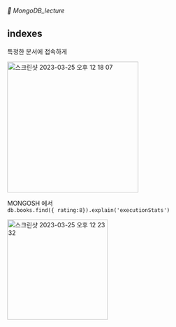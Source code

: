 ###### :cactus:  MongoDB_lecture

## indexes

특정한 문서에 접속하게 

<img width="300" alt="스크린샷 2023-03-25 오후 12 18 07" src="https://user-images.githubusercontent.com/48478079/227689189-133fba37-47bd-4b9a-8800-5a209bcb580b.png">  



MONGOSH 에서  
``` db.books.find({ rating:8}).explain('executionStats') ```   




<img width="230" alt="스크린샷 2023-03-25 오후 12 23 32" src="https://user-images.githubusercontent.com/48478079/227689479-1f7f24d4-833e-415f-8c07-7c3a9bb62a6e.png">

